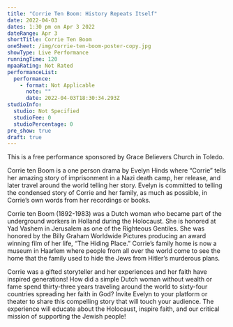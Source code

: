 ```yaml
---
title: "Corrie Ten Boom: History Repeats Itself"
date: 2022-04-03
dates: 1:30 pm on Apr 3 2022
dateRange: Apr 3
shortTitle: Corrie Ten Boom
oneSheet: /img/corrie-ten-boom-poster-copy.jpg
showType: Live Performance
runningTime: 120
mpaaRating: Not Rated
performanceList:
  performance:
    - format: Not Applicable
      note: ""
      date: 2022-04-03T18:30:34.293Z
studioInfo:
  studio: Not Specified
  studioFee: 0
  studioPercentage: 0
pre_show: true
draft: true
---
```

This is a free performance sponsored by Grace Believers Church in Toledo.

Corrie ten Boom is a one person drama by Evelyn Hinds where “Corrie” tells her amazing story of imprisonment in a Nazi death camp, her release, and later travel around the world telling her story. Evelyn is committed to telling the condensed story of Corrie and her family, as much as possible, in Corrie’s own words from her recordings or books.

Corrie ten Boom (1892-1983) was a Dutch woman who became part of the underground workers in Holland during the Holocaust. She is honored at Yad Vashem in Jerusalem as one of the Righteous Gentiles. She was honored by the Billy Graham Worldwide Pictures producing an award winning film of her life, “The Hiding Place.” Corrie’s family home is now a museum in Haarlem where people from all over the world come to see the home that the family used to hide the Jews from Hitler’s murderous plans.

Corrie was a gifted storyteller and her experiences and her faith have inspired generations! How did a simple Dutch woman without wealth or fame spend thirty-three years traveling around the world to sixty-four countries spreading her faith in God? Invite Evelyn to your platform or theater to share this compelling story that will touch your audience. The experience will educate about the Holocaust, inspire faith, and our critical mission of supporting the Jewish people!